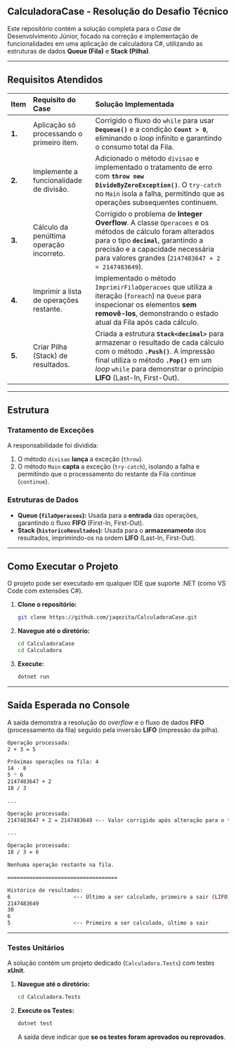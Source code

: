 ## CalculadoraCase - Resolução do Desafio Técnico

Este repositório contém a solução completa para o *Case* de Desenvolvimento Júnior, focado na correção e implementação de funcionalidades em uma aplicação de calculadora C#, utilizando as estruturas de dados **Queue (Fila)** e **Stack (Pilha)**.

---

## Requisitos Atendidos


| Item | Requisito do Case | Solução Implementada |
| :--- | :--- | :--- |
| **1.** | Aplicação só processando o primeiro item. | Corrigido o fluxo do `while` para usar **`Dequeue()`** e a condição **`Count > 0`**, eliminando o *loop* infinito e garantindo o consumo total da Fila. |
| **2.** | Implemente a funcionalidade de divisão. | Adicionado o método `divisao` e implementado o tratamento de erro com **`throw new DivideByZeroException()`**. O `try-catch` no `Main` isola a falha, permitindo que as operações subsequentes continuem. |
| **3.** | Cálculo da penúltima operação incorreto. | Corrigido o problema de **Integer Overflow**. A classe `Operacoes` e os métodos de cálculo foram alterados para o tipo **`decimal`**, garantindo a precisão e a capacidade necessária para valores grandes (`2147483647 + 2 = 2147483649`). |
| **4.** | Imprimir a lista de operações restante. | Implementado o método `ImprimirFilaOperacoes` que utiliza a iteração (`foreach`) na `Queue` para inspecionar os elementos **sem removê-los**, demonstrando o estado atual da Fila após cada cálculo. |
| **5.** | Criar Pilha (Stack) de resultados. | Criada a estrutura **`Stack<decimal>`** para armazenar o resultado de cada cálculo com o método **`.Push()`**. A impressão final utiliza o método **`.Pop()`** em um *loop* `while` para demonstrar o princípio **LIFO** (Last-In, First-Out). |

---

## Estrutura 

### Tratamento de Exceções
A responsabilidade foi dividida:
1.  O método `divisao` **lança** a exceção (`throw`).
2.  O método `Main` **capta** a exceção (`try-catch`), isolando a falha e permitindo que o processamento do restante da Fila continue (`continue`).

### Estruturas de Dados
* **Queue (`filaOperacoes`):** Usada para a **entrada** das operações, garantindo o fluxo **FIFO** (First-In, First-Out).
* **Stack (`historicoResultados`):** Usada para o **armazenamento** dos resultados, imprimindo-os na ordem **LIFO** (Last-In, First-Out).

---

## Como Executar o Projeto

O projeto pode ser executado em qualquer IDE que suporte .NET (como VS Code com extensões C#).

1.  **Clone o repositório:**
    ```bash
    git clone https://github.com/jaqezita/CalculadoraCase.git
    ```
2.  **Navegue até o diretório:**
    ```bash
    cd CalculadoraCase
    cd Calculadora
    ```
3.  **Execute:**
    ```bash
    dotnet run
    ```

---

## Saída Esperada no Console

A saída demonstra a resolução do *overflow* e o fluxo de dados **FIFO** (processamento da fila) seguido pela inversão **LIFO** (impressão da pilha).

```bash
Operação processada:
2 + 3 = 5

Próximas operações na fila: 4
14 - 8
5 * 6
2147483647 + 2
18 / 3

...

Operação processada:
2147483647 + 2 = 2147483649 <-- Valor corrigido após alteração para o tipo decimal

...

Operação processada:
18 / 3 = 6

Nenhuma operação restante na fila.

===================================

Histórico de resultados:
6                    <-- Último a ser calculado, primeiro a sair (LIFO)
2147483649           
30
6
5                    <-- Primeiro a ser calculado, último a sair
```


---
### Testes Unitários

A solução contém um projeto dedicado (`Calculadora.Tests`) com testes **xUnit**.

1.  **Navegue até o diretório:**
    ```bash
    cd Calculadora.Tests
    ```

2.  **Execute os Testes:**
    ```bash
    dotnet test
    ```
    A saída deve indicar que **se os testes foram aprovados ou reprovados**.
